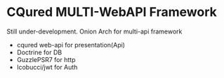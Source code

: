 # CQured MULTI-WebAPI Framework

Still under-development.
Onion Arch for multi-api framework
* cqured web-api for presentation(Api)
* Doctrine for DB
* GuzzlePSR7 for http
* lcobucci/jwt for Auth